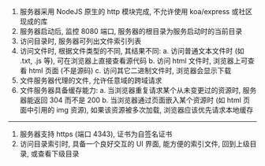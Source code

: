 
1. 服务器采用 NodeJS 原生的 http 模块完成, 不允许使用 koa/express 或社区现成的库
2. 服务器启动后, 监控 8080 端口, 服务器的根目录为服务启动时的当前目录
3. 访问目录时, 服务器可列出文件索引列表
4. 访问文件时, 根据文件类型的不同, 其结果不同:
a. 访问普通文本文件时 (如 .txt, .js 等), 可在浏览器上直接查看源代码
b. 访问 html 文件时, 浏览器上可查看 html 页面 (不是源码)
c. 访问其它二进制文件时, 浏览器会显示下载
5. 文件服务器代理的文件, 允许任意域的跨域请求
6. 文件服务器具备缓存能力:
a. 当浏览器重复请求某个从未变更过的资源时, 服务器能返回 304 而不是 200
b. 当浏览器通过页面嵌入某个资源时 (如 html 页面中引用的 img 资源), 如果该资源被多次加载, 浏览器应该优先请求本地缓存

---

1. 服务器支持 https (端口 4343), 证书为自签名证书
2. 访问目录索引时, 具备一个良好交互的 UI 界面, 能方便的索引文件, 回到上级目录, 或查看下级目录
